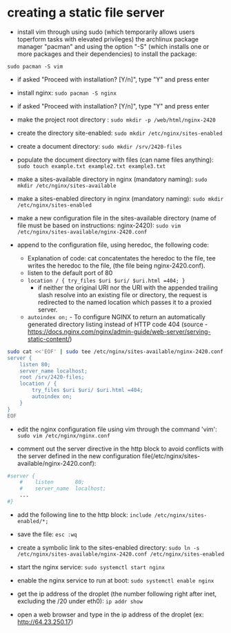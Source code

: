 # creating a static file server

-  install vim through using sudo (which temporarily allows users toperform tasks with elevated privileges) the archlinux package manager "pacman" and using the option "-S" (which installs one or more packages and their dependencies) to install the package:

```sudo pacman -S vim```

- if asked "Proceed with installation? [Y/n]", type "Y" and press enter

-  install nginx:
```sudo pacman -S nginx```

- if asked "Proceed with installation? [Y/n]", type "Y" and press enter

- make the project root directory :
```sudo mkdir -p /web/html/nginx-2420```



- create the directory site-enabled:
```sudo mkdir /etc/nginx/sites-enabled```

- create a document directory:
```sudo mkdir /srv/2420-files```

- populate the document directory with files (can name files anything):
```sudo touch example.txt example2.txt example3.txt```

- make a sites-available directory in nginx (mandatory naming):
`sudo mkdir /etc/nginx/sites-available`
- make a sites-enabled directory in nginx (mandatory naming):
`sudo mkdir /etc/nginx/sites-enabled`
-  make a new configuration file in the sites-available directory (name of file must be based on instructions: nginx-2420):
`sudo vim /etc/nginx/sites-available/nginx-2420.conf`
-  append to the configuration file, using heredoc, the following code:
    - Explanation of code: 
    cat concatentates the heredoc to the file, tee writes the heredoc to the file, (the file being nginx-2420.conf).
    - listen to the default port of 80
    - `location / {
    try_files $uri $uri/ $uri.html =404;
}` 
        -  if neither the original URI nor the URI with the appended trailing slash resolve into an existing file or directory, the request is redirected to the named location which passes it to a proxied server.
    - `autoindex on;` -  To configure NGINX to return an automatically generated directory listing instead of HTTP code 404 (source - https://docs.nginx.com/nginx/admin-guide/web-server/serving-static-content/)

```bash 
sudo cat <<'EOF' | sudo tee /etc/nginx/sites-available/nginx-2420.conf
server {
    listen 80;
    server_name localhost;
    root /srv/2420-files;
    location / {
        try_files $uri $uri/ $uri.html =404;
        autoindex on;
    }
}
EOF

 ```



- edit the nginx configuration file using vim through the command 'vim':
`sudo vim /etc/nginx/nginx.conf`

- comment out the server directive in the http block to avoid conflicts with the server defined in the new configuration file(/etc/nginx/sites-available/nginx-2420.conf):

```bash
#server {
    #    listen       80;
    #    server_name  localhost;
    ...
#}
```

- add the following line to the http block:
```include /etc/nginx/sites-enabled/*;```

- save the file: `esc :wq`
- create a symbolic link to the sites-enabled directory:
`sudo ln -s /etc/nginx/sites-available/nginx-2420.conf /etc/nginx/sites-enabled`
-  start the nginx service:
`sudo systemctl start nginx`
- enable the nginx service to run at boot:
`sudo systemctl enable nginx`
-  get the ip address of the droplet (the number following right
after inet, excluding the /20 under eth0):
`ip addr show`
-  open a web browser and type in the ip address of the droplet (ex:
http://64.23.250.17)